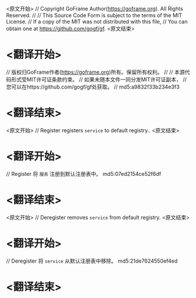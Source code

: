 
<原文开始>
// Copyright GoFrame Author(https://goframe.org). All Rights Reserved.
//
// This Source Code Form is subject to the terms of the MIT License.
// If a copy of the MIT was not distributed with this file,
// You can obtain one at https://github.com/gogf/gf.
<原文结束>

# <翻译开始>
// 版权归GoFrame作者(https://goframe.org)所有。保留所有权利。
//
// 本源代码形式受MIT许可证条款约束。
// 如果未随本文件一同分发MIT许可证副本，
// 您可以在https://github.com/gogf/gf处获取。
// md5:a9832f33b234e3f3
# <翻译结束>


<原文开始>
// Register registers `service` to default registry..
<原文结束>

# <翻译开始>
// Register 将 `服务` 注册到默认注册表中。 md5:07ed2154ce52f6df
# <翻译结束>


<原文开始>
// Deregister removes `service` from default registry.
<原文结束>

# <翻译开始>
// Deregister 将 `service` 从默认注册表中移除。 md5:21de7624550ef4ed
# <翻译结束>

